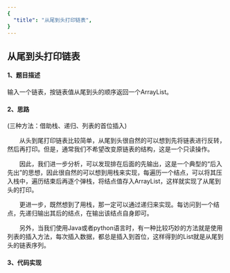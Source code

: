 ```yaml
---
{
  "title": "从尾到头打印链表",
}
---
```


## 从尾到头打印链表

#### 1、题目描述
输入一个链表，按链表值从尾到头的顺序返回一个ArrayList。

#### 2、思路
(三种方法：借助栈、递归、列表的首位插入)

  从头到尾打印链表比较简单，从尾到头很自然的可以想到先将链表进行反转，然后再打印。但是，通常我们不希望改变原链表的结构，这是一个只读操作。

  因此，我们进一步分析，可以发现排在后面的先输出，这是一个典型的“后入先出”的思想，因此很自然的可以想到用栈来实现，每遍历一个结点，可以将其压入栈中，遍历结束后再逐个弹栈，将结点值存入ArrayList，这样就实现了从尾到头的打印。

  更进一步，既然想到了用栈，那一定可以通过递归来实现。每访问到一个结点，先递归输出其后的结点，在输出该结点自身即可。

  另外，当我们使用Java或者python语言时，有一种比较巧妙的方法就是使用列表的插入方法，每次插入数据，都总是插入到首位，这样得到的List就是从尾到头的链表序列。

#### 3、代码实现

